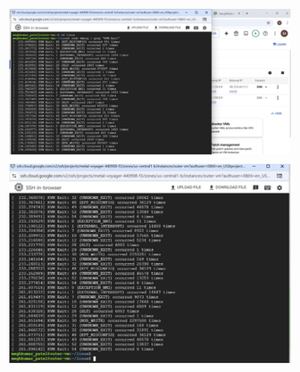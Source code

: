 
![App Screenshot](https://github.com/MEGHKUMARPATEL/linux/blob/master/screenshot/screenshot%201.jpg)


![App Screenshot](https://github.com/MEGHKUMARPATEL/linux/blob/master/screenshot/screenshot%202.jpg)

